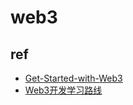 # web3


## ref
+ [Get-Started-with-Web3](https://github.com/beihaili/Get-Started-with-Web3?tab=readme-ov-file)
+ [Web3开发学习路线](https://54web3.cc/blog/roadmap/learning-path-web3)